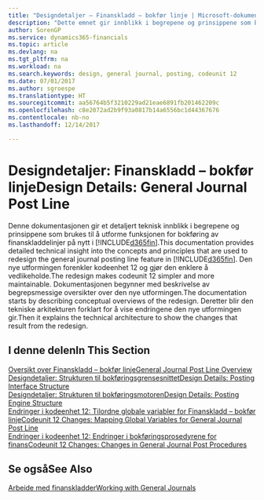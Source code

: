 ```yaml
---
title: "Designdetaljer – Finanskladd – bokfør linje | Microsoft-dokumentasjon"
description: "Dette emnet gir innblikk i begrepene og prinsippene som brukes til å utforme funksjonen for bokføring av finanskladdelinjer på nytt i Dynamics 365."
author: SorenGP
ms.service: dynamics365-financials
ms.topic: article
ms.devlang: na
ms.tgt_pltfrm: na
ms.workload: na
ms.search.keywords: design, general journal, posting, codeunit 12
ms.date: 07/01/2017
ms.author: sgroespe
ms.translationtype: HT
ms.sourcegitcommit: aa56764b5f3210229ad21eae6891fb201462209c
ms.openlocfilehash: c8e2072ad2b9f93a0817b14a6556bc1d44367676
ms.contentlocale: nb-no
ms.lasthandoff: 12/14/2017

---
```

# <a name="design-details-general-journal-post-line"></a><span data-ttu-id="5e265-103">Designdetaljer: Finanskladd – bokfør linje</span><span class="sxs-lookup"><span data-stu-id="5e265-103">Design Details: General Journal Post Line</span></span>
<span data-ttu-id="5e265-104">Denne dokumentasjonen gir et detaljert teknisk innblikk i begrepene og prinsippene som brukes til å utforme funksjonen for bokføring av finanskladdelinjer på nytt i [!INCLUDE[d365fin](includes/d365fin_md.md)].</span><span class="sxs-lookup"><span data-stu-id="5e265-104">This documentation provides detailed technical insight into the concepts and principles that are used to redesign the general journal posting line feature in [!INCLUDE[d365fin](includes/d365fin_md.md)].</span></span> <span data-ttu-id="5e265-105">Den nye utformingen forenkler kodeenhet 12 og gjør den enklere å vedlikeholde.</span><span class="sxs-lookup"><span data-stu-id="5e265-105">The redesign makes codeunit 12 simpler and more maintainable.</span></span> <span data-ttu-id="5e265-106">Dokumentasjonen begynner med beskrivelse av begrepsmessige oversikter over den nye utformingen.</span><span class="sxs-lookup"><span data-stu-id="5e265-106">The documentation starts by describing conceptual overviews of the redesign.</span></span> <span data-ttu-id="5e265-107">Deretter blir den tekniske arkitekturen forklart for å vise endringene den nye utformingen gir.</span><span class="sxs-lookup"><span data-stu-id="5e265-107">Then it explains the technical architecture to show the changes that result from the redesign.</span></span>  

## <a name="in-this-section"></a><span data-ttu-id="5e265-108">I denne delen</span><span class="sxs-lookup"><span data-stu-id="5e265-108">In This Section</span></span>  
[<span data-ttu-id="5e265-109">Oversikt over Finanskladd – bokfør linje</span><span class="sxs-lookup"><span data-stu-id="5e265-109">General Journal Post Line Overview</span></span>](design-details-general-journal-post-line-overview.md)  
[<span data-ttu-id="5e265-110">Designdetaljer: Strukturen til bokføringsgrensesnittet</span><span class="sxs-lookup"><span data-stu-id="5e265-110">Design Details: Posting Interface Structure</span></span>](design-details-posting-interface-structure.md)  
[<span data-ttu-id="5e265-111">Designdetaljer: Strukturen til bokføringsmotoren</span><span class="sxs-lookup"><span data-stu-id="5e265-111">Design Details: Posting Engine Structure</span></span>](design-details-posting-engine-structure.md)  
[<span data-ttu-id="5e265-112">Endringer i kodeenhet 12: Tilordne globale variabler for Finanskladd – bokfør linje</span><span class="sxs-lookup"><span data-stu-id="5e265-112">Codeunit 12 Changes: Mapping Global Variables for General Journal Post Line</span></span>](design-details-codeunit-12-changes-mapping-global-variables-for-general-journal-post-line.md)  
[<span data-ttu-id="5e265-113">Endringer i kodeenhet 12: Endringer i bokføringsprosedyrene for finans</span><span class="sxs-lookup"><span data-stu-id="5e265-113">Codeunit 12 Changes: Changes in General Journal Post Procedures</span></span>](design-details-codeunit-12-changes-changes-in-general-journal-post-procedures.md)  

## <a name="see-also"></a><span data-ttu-id="5e265-114">Se også</span><span class="sxs-lookup"><span data-stu-id="5e265-114">See Also</span></span>  
[<span data-ttu-id="5e265-115">Arbeide med finanskladder</span><span class="sxs-lookup"><span data-stu-id="5e265-115">Working with General Journals</span></span>](ui-work-general-journals.md)

